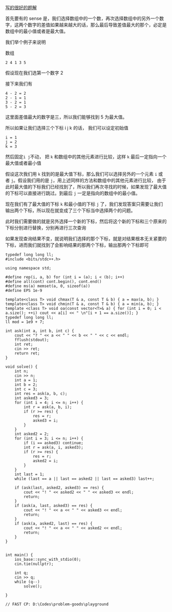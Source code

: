 [写的很好的题解](https://blog.csdn.net/m0_51499184/article/details/122803807)

首先要有的 sense 是，我们选择数组中的一个数，再次选择数组中的另外一个数字，这两个数字的差值如果越来越大的话，那么最后导致差值最大的那个，必定是数组中的最小值或者是最大值。 

我们举个例子来说明 

数组 
```
2 4 1 3 5
``` 

假设现在我们选第一个数字 2

接下来我们有 

``` 
4 - 2 = 2
2 - 1 = 1 
3 - 2 = 1 
5 - 2 = 3
``` 
这里面差值最大的数字是三，所以我们能够找到 5 为最大值。 

所以如果让我们选择三个下标 i j k 的话， 我们可以设定初始值 
```
i = 1 
j = 2 
k = 3 
``` 
然后固定` i j `不动， 把 `k` 和数组中的其他元素进行比较，这样 `k` 最后一定指向一个最大值或者最小值

假设这次我们用 `k` 找到的是最大值下标，那么我们可以选择另外的一个元素 `i` 或者 `j`。假设我们用的是 `j`，用上述同样的方法和数组中的其他元素进行比较， 
由于此时最大值的下标我们已经找到了，所以我们再次寻找的时候，如果发现了最大值的下标可以直接进行跳过。到最后 `j` 一定是指向的数组中的最小值。 

现在我们有了最大值的下标 `k` 和最小值的下标 `j` 了，我们发现答案只需要让我们输出两个下标，所以现在就变成了三个下标当中选择两个的问题。 

此时我们需要做的就是另外选择一个新的下标，然后将这个新的下标和三个原来的下标分别进行替换，分别再进行三次查询

如果发现查询结果不变，就说明我们选择的那个下标，就是对结果根本无关紧要的下标，进而我们就找到了会影响结果的那两个下标，输出那两个下标即可



```
typedef long long ll;
#include <bits/stdc++.h>

using namespace std;

#define rep(i, a, b) for (int i = (a); i < (b); i++)
#define all(cont) cont.begin(), cont.end()
#define ms(a) memset(a, 0, sizeof(a))
#define EPS 1e-9
	
template<class T> void chmax(T & a, const T & b) { a = max(a, b); } 
template<class T> void chmin(T & a, const T & b) { a = min(a, b); } 
template <class T> void oa(const vector<T>& a) { for (int i = 0; i < a.size(); ++i) cout << a[i] << " \n"[i + 1 == a.size()]; }
typedef long long ll;
ll mod = 1e9 + 7;

int ask(int a, int b, int c) {
	cout << "? " << a << " " << b << " " << c << endl;
	fflush(stdout);
	int ret;
	cin >> ret;
	return ret;
}

void solve() {
	int n;
	cin >> n;
	int a = 1;
	int b = 2;
	int c = 3;
	int res = ask(a, b, c);
	int asked3 = 3;
	for (int i = 4; i <= n; i++) {
		int r = ask(a, b, i);
		if (r >= res) {
			res = r;
			asked3 = i;
		}
	}
	int asked2 = 2;
	for (int i = 3; i <= n; i++) {
		if (i == asked3) continue;
		int r = ask(a, i, asked3);
		if (r >= res) {
			res = r;
			asked2 = i;
		}
	}
	int last = 1;
	while (last == a || last == asked2 || last == asked3) last++;
	
	if (ask(last, asked2, asked3) == res) {
		cout << "! " << asked2 << " " << asked3 << endl;
		return;
	}
	if (ask(a, last, asked3) == res) {
		cout << "! " << a << " " << asked3 << endl;
		return;
	}
	if (ask(a, asked2, last) == res) {
		cout << "! " << a << " " << asked2 << endl;
		return;
	}
}

	
int main() {
	ios_base::sync_with_stdio(0);
	cin.tie(nullptr);
	
	int q;
	cin >> q;
	while (q--)
		solve();
	
}

// FAST CP: D:\Codes\problem-goods\playground
```